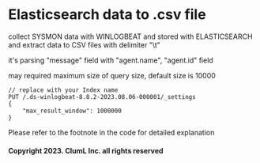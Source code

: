 Elasticsearch data to .csv file
===

collect SYSMON data with WINLOGBEAT and stored with ELASTICSEARCH and extract data to CSV files with delimiter "\t"

it's parsing "message" field with "agent.name", "agent.id" field

may required maximum size of query size, default size is 10000
```
// replace with your Index name
PUT /.ds-winlogbeat-8.8.2-2023.08.06-000001/_settings
{
    "max_result_window": 1000000
}
```

Please refer to the footnote in the code for detailed explanation

#### Copyright 2023. ClumL Inc. all rights reserved 